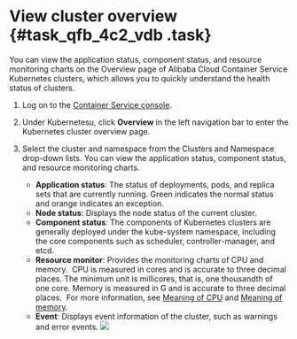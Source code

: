# View cluster overview {#task_qfb_4c2_vdb .task}

You can view the application status, component status, and resource monitoring charts on the Overview page of Alibaba Cloud Container Service Kubernetes clusters, which allows you to quickly understand the health status of clusters.

1.  Log on to the [Container Service console](https://cs.console.aliyun.com). 
2.  Under Kubernetesu, click **Overview** in the left navigation bar to enter the Kubernetes cluster overview page. 
3.  Select the cluster and namespace from the Clusters and Namespace drop-down lists. You can view the application status, component status, and resource monitoring charts. 

    -   **Application status**: The status of deployments, pods, and replica sets that are currently running. Green indicates the normal status and orange indicates an exception.
    -   **Node status**: Displays the node status of the current cluster.
    -   **Component status**: The components of Kubernetes clusters are generally deployed under the kube-system namespace, including the core components such as scheduler, controller-manager, and etcd.
    -   **Resource monitor**: Provides the monitoring charts of CPU and memory.  CPU is measured in cores and is accurate to three decimal places. The minimum unit is millicores, that is, one thousandth of one core. Memory is measured in G and is accurate to three decimal places.  For more information, see [Meaning of CPU](https://kubernetes.io/docs/concepts/configuration/manage-compute-resources-container/#meaning-of-cpu) and [Meaning of memory](https://kubernetes.io/docs/concepts/configuration/manage-compute-resources-container/#meaning-of-memory).
    -   **Event**: Displays event information of the cluster, such as warnings and error events.
    ![](http://static-aliyun-doc.oss-cn-hangzhou.aliyuncs.com/assets/img/6888/15329313061684_en-US.png)


